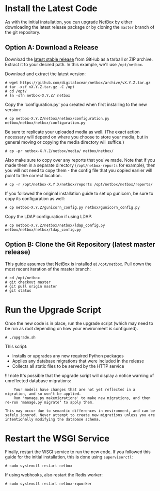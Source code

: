 # Install the Latest Code

As with the initial installation, you can upgrade NetBox by either downloading the latest release package or by cloning the `master` branch of the git repository. 

## Option A: Download a Release

Download the [latest stable release](https://github.com/digitalocean/netbox/releases) from GitHub as a tarball or ZIP archive. Extract it to your desired path. In this example, we'll use `/opt/netbox`.

Download and extract the latest version:

```no-highlight
# wget https://github.com/digitalocean/netbox/archive/vX.Y.Z.tar.gz
# tar -xzf vX.Y.Z.tar.gz -C /opt
# cd /opt/
# ln -sfn netbox-X.Y.Z/ netbox
```

Copy the 'configuration.py' you created when first installing to the new version:

```no-highlight
# cp netbox-X.Y.Z/netbox/netbox/configuration.py netbox/netbox/netbox/configuration.py
```

Be sure to replicate your uploaded media as well. (The exact action necessary will depend on where you choose to store your media, but in general moving or copying the media directory will suffice.)

```no-highlight
# cp -pr netbox-X.Y.Z/netbox/media/ netbox/netbox/
```

Also make sure to copy over any reports that you've made. Note that if you made them in a separate directory (`/opt/netbox-reports` for example), then you will not need to copy them - the config file that you copied earlier will point to the correct location.

```no-highlight
# cp -r /opt/netbox-X.Y.X/netbox/reports /opt/netbox/netbox/reports/
```

If you followed the original installation guide to set up gunicorn, be sure to copy its configuration as well:

```no-highlight
# cp netbox-X.Y.Z/gunicorn_config.py netbox/gunicorn_config.py
```

Copy the LDAP configuration if using LDAP:

```no-highlight
# cp netbox-X.Y.Z/netbox/netbox/ldap_config.py netbox/netbox/netbox/ldap_config.py
```

## Option B: Clone the Git Repository (latest master release)

This guide assumes that NetBox is installed at `/opt/netbox`. Pull down the most recent iteration of the master branch:

```no-highlight
# cd /opt/netbox
# git checkout master
# git pull origin master
# git status
```

# Run the Upgrade Script

Once the new code is in place, run the upgrade script (which may need to be run as root depending on how your environment is configured).

```no-highlight
# ./upgrade.sh
```

This script:

* Installs or upgrades any new required Python packages
* Applies any database migrations that were included in the release
* Collects all static files to be served by the HTTP service

!!! note
    It's possible that the upgrade script will display a notice warning of unreflected database migrations:

        Your models have changes that are not yet reflected in a migration, and so won't be applied.
        Run 'manage.py makemigrations' to make new migrations, and then re-run 'manage.py migrate' to apply them.

    This may occur due to semantic differences in environment, and can be safely ignored. Never attempt to create new migrations unless you are intentionally modifying the database schema.

# Restart the WSGI Service

Finally, restart the WSGI service to run the new code. If you followed this guide for the initial installation, this is done using `supervisorctl`:

```no-highlight
# sudo systemctl restart netbox
```

If using webhooks, also restart the Redis worker:

```no-highlight
# sudo systemctl restart netbox-rqworker
```
